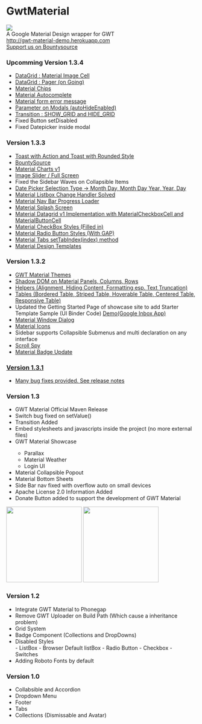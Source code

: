 # GwtMaterial

<img src="http://gwt-material-demo.herokuapp.com/bin/ic_gwt_logo.png" />
<br/>
A Google Material Design wrapper for GWT <br>
<a href="www.gwt-material.appspot.com">http://gwt-material-demo.herokuapp.com</a><br/>
<a href="https://www.bountysource.com/teams/gwtmaterialdesign/members"> Support us on Bountysource </a>


<h3>Upcomming Version 1.3.4</h3>
<ul>
 <li><a href="http://gwt-material-demo.herokuapp.com/#datagrid" >DataGrid : Material Image Cell</a></li>
 <li><a href="http://gwt-material-demo.herokuapp.com/#datagrid" >DataGrid : Pager (on Going) </a></li>
 <li><a href="http://gwt-material-demo.herokuapp.com/#chips" >Material Chips</a></li>
 <li><a href="http://gwt-material-demo.herokuapp.com/#autocompletes" >Material Autocomplete</a></li>
 <li><a href="http://gwt-material-demo.herokuapp.com/#errors" >Material form error message</a></li>
 <li><a href="http://gwt-material-demo.herokuapp.com/#dialogs" >Parameter on Modals (autoHideEnabled)</a></li>
 <li><a href="#">Transition : SHOW_GRID and HIDE_GRID</a></li>
 <li>Fixed Button setDisabled </li>
 <li>Fixed Datepicker inside modal </li>
</ul>

<h3>Version 1.3.3</h3>
<ul>
 <li><a href="http://gwt-material-demo.herokuapp.com/#dialogs" >Toast with Action and Toast with Rounded Style </a></li>
 <li><a href="https://www.bountysource.com/teams/gwtmaterialdesign" >BountySource </a></li>
 <li><a href="http://gwt-material-demo.herokuapp.com/#charts" >Material Charts v1 </a></li>
 <li><a href="http://gwt-material-demo.herokuapp.com/#media" >Image Slider / Full Screen  </a></li>
 <li>Fixed the Sidebar Waves on Collapsible Items</li>
 <li><a href="http://gwt-material-demo.herokuapp.com/#forms" >Date Picker Selection Type -> Month Day, Month Day Year, Year, Day </a></li>
 <li><a href="http://gwt-material-demo.herokuapp.com/#forms">Material Listbox Change Handler Solved</a></li>
 <li><a href="http://gwt-material-demo.herokuapp.com/#loaders">Material Nav Bar Progress Loader</a></li>
 <li><a href="http://gwt-material-demo.herokuapp.com/#showcase">Material Splash Screen</a></li>
 <li><a href="http://gwt-material-demo.herokuapp.com/#datagrid">Material Datagrid v1 Implementation with MaterialCheckboxCell and MaterialButtonCell</a></li>
 <li><a href="http://gwt-material-demo.herokuapp.com/#forms">Material CheckBox Styles (Filled in)</a></li>
 <li><a href="http://gwt-material-demo.herokuapp.com/#forms">Material Radio Button Styles (With GAP)</a></li>
 <li><a href="http://gwt-material-demo.herokuapp.com/#tabs">Material Tabs setTabIndex(index) method</a></li>
 <li><a href="http://gwt-material-demo.herokuapp.com/#templates">Material Design Templates</a></li>
</ul>

<h3>Version 1.3.2</h3>
<ul>
 <li><a href="http://gwt-material-demo.herokuapp.com/#theme" >GWT Material Themes</a></li>
 <li><a href="http://gwt-material-demo.herokuapp.com/#shadow">Shadow DOM on Material Panels, Columns, Rows</a></li>
 <li><a href="http://gwt-material-demo.herokuapp.com/#helper">Helpers (Alignment, Hiding Content, Formatting esp. Text Truncation)</a></li>
 <li><a href="http://gwt-material-demo.herokuapp.com/#table">Tables (Bordered Table, Striped Table, Hoverable Table, Centered Table, Responsive Table)</a></li>
 <li>Updated the Getting Started Page of showcase site to add Starter Template Sample (UI Binder Code) <a href="http://gwt-material-starter.appspot.com">Demo(Google Inbox App)</a></li>
 <li><a href="http://gwt-material-demo.herokuapp.com/#dialogs">Material Window Dialog</a></li>
 <li><a href="http://gwt-material-demo.herokuapp.com/#icons">Material Icons</a></li>
 <li>Sidebar supports Collapsible Submenus and multi declaration on any interface</li>
 <li><a href="http://gwt-material-demo.herokuapp.com/#scrollspy">Scroll Spy</li></li>
 <li><a href="http://gwt-material-demo.herokuapp.com/#badges">Material Badge Update</li></li>
</ul>
<h3>Version 1.3.1</h3>
<ul>
 <li>Many bug fixes provided. <a href='https://github.com/GwtMaterialDesign/gwt-material/releases/tag/gwt-material-1.3.1'>See release notes</a></li>
</ul>
<h3>Version 1.3</h3>
<ul>
<li>GWT Material Official Maven Release</li>
<li>Switch bug fixed on setValue()</li>
<li>Transition Added</li>
<li>Embed stylesheets and javascripts inside the project (no more external files)</li>
<li>GWT Material Showcase</li>
	<ul>
		<li>Parallax</li>
		<li>Material Weather</li>
		<li>Login UI</li>
	</ul>
</li>
<li>Material Collapsible Popout</li>
<li>Material Bottom Sheets</li>
<li>Side Bar nav fixed with overflow auto on small devices</li>
<li>Apache License 2.0  Information Added</li>
<li>Donate Button added to support the development of GWT Material</li>
</ul>
<img src="http://gwt-material-demo.herokuapp.com/bin/weather.gif" width="200px"/>
<img src="http://gwt-material.appspot.com/bin/parallax.gif" width="200px"/>

<h3>Version 1.2</h3>
<ul>
<li>Integrate GWT Material to Phonegap</li>
<li>Remove GWT Uploader on Build Path (Which cause a inheritance problem)</li>
<li>Grid System</li>
<li>Badge Component (Collections and DropDowns)</li>
<li>Disabled Styles</li>
 - ListBox
 - Browser Default listBox
 - Radio Button
 - Checkbox
 - Switches
<li>Adding Roboto Fonts by default</li>
</ul>

<h3>Version 1.0 </h3>
<ul>
<li>Collabsible and Accordion</li>
<li>Dropdown Menu</li>
<li>Footer</li>
<li>Tabs</li>
<li>Collections (Dismissable and Avatar)</li>
</ul>
